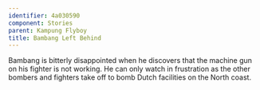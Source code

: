```yaml
---
identifier: 4a030590
component: Stories
parent: Kampung Flyboy 
title: Bambang Left Behind
---
```

Bambang is bitterly disappointed when he discovers that the machine gun
on his fighter is not working. He can only watch in frustration as the
other bombers and fighters take off to bomb Dutch facilities on the
North coast.
